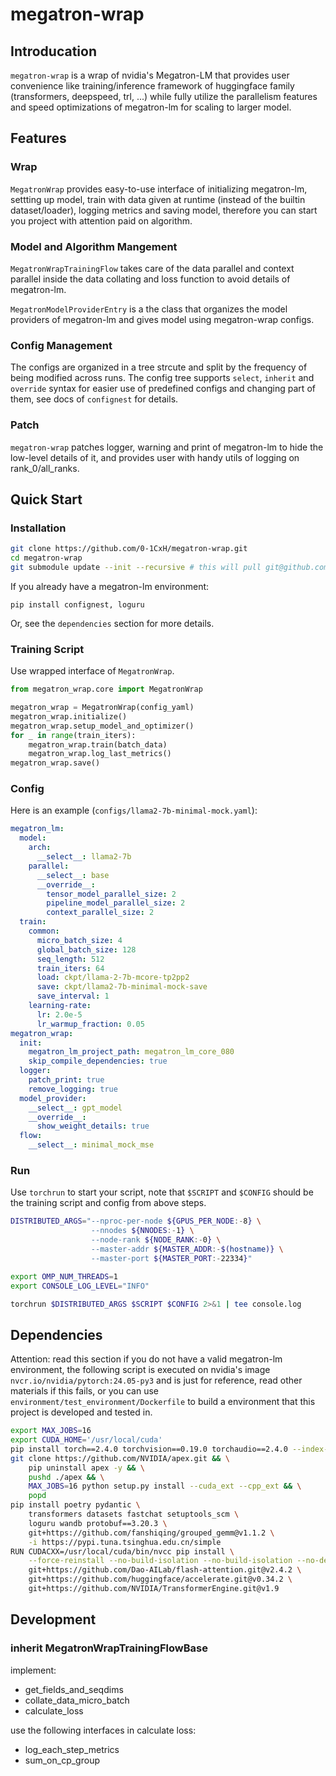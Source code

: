 # megatron-wrap

## Introducation

`megatron-wrap` is a wrap of nvidia's Megatron-LM that provides user convenience like training/inference framework of huggingface family (transformers, deepspeed, trl, ...) while fully utilize the parallelism features and speed optimizations of megatron-lm for scaling to larger model.

## Features

### Wrap

`MegatronWrap` provides easy-to-use interface of initializing megatron-lm, settting up model, train with data given at runtime (instead of the builtin dataset/loader), logging metrics and saving model, therefore you can start you project with attention paid on algorithm.

### Model and Algorithm Mangement

`MegatronWrapTrainingFlow` takes care of the data parallel and context parallel inside the data collating and loss function to avoid details of megatron-lm.

`MegatronModelProviderEntry` is a the class that organizes the model providers of megatron-lm and gives model using megatron-wrap configs.


### Config Management

The configs are organized in a tree strcute and split by the frequency of being modified across runs. The config tree supports `select`, `inherit` and `override` syntax for easier use of predefined configs and changing part of them, see docs of `confignest` for details.


### Patch

`megatron-wrap` patches logger, warning and print of megatron-lm to hide the low-level details of it, and provides user with handy utils of logging on rank_0/all_ranks.


## Quick Start

### Installation

```bash
git clone https://github.com/0-1CxH/megatron-wrap.git
cd megatron-wrap
git submodule update --init --recursive # this will pull git@github.com:NVIDIA/Megatron-LM.git (core_r0.8.0) to project folder

```

If you already have a megatron-lm environment:

```
pip install confignest, loguru
```

Or, see the `dependencies` section for more details.

### Training Script 

Use wrapped interface of `MegatronWrap`.

```python
from megatron_wrap.core import MegatronWrap

megatron_wrap = MegatronWrap(config_yaml)
megatron_wrap.initialize()
megatron_wrap.setup_model_and_optimizer()
for _ in range(train_iters):
    megatron_wrap.train(batch_data)
    megatron_wrap.log_last_metrics()
megatron_wrap.save()
```

### Config

Here is an example (`configs/llama2-7b-minimal-mock.yaml`):

```yaml
megatron_lm:
  model:
    arch:
      __select__: llama2-7b
    parallel:
      __select__: base
      __override__:
        tensor_model_parallel_size: 2
        pipeline_model_parallel_size: 2
        context_parallel_size: 2
  train:
    common:
      micro_batch_size: 4
      global_batch_size: 128
      seq_length: 512
      train_iters: 64
      load: ckpt/llama-2-7b-mcore-tp2pp2
      save: ckpt/llama2-7b-minimal-mock-save
      save_interval: 1
    learning-rate:
      lr: 2.0e-5
      lr_warmup_fraction: 0.05
megatron_wrap:
  init:
    megatron_lm_project_path: megatron_lm_core_080
    skip_compile_dependencies: true
  logger:
    patch_print: true
    remove_logging: true
  model_provider:
    __select__: gpt_model
    __override__:
      show_weight_details: true
  flow:
    __select__: minimal_mock_mse

```

### Run

Use `torchrun` to start your script, note that `$SCRIPT` and `$CONFIG` should be the training script and config from above steps.

```bash
DISTRIBUTED_ARGS="--nproc-per-node ${GPUS_PER_NODE:-8} \
                  --nnodes ${NNODES:-1} \
                  --node-rank ${NODE_RANK:-0} \
                  --master-addr ${MASTER_ADDR:-$(hostname)} \
                  --master-port ${MASTER_PORT:-22334}"

export OMP_NUM_THREADS=1
export CONSOLE_LOG_LEVEL="INFO" 

torchrun $DISTRIBUTED_ARGS $SCRIPT $CONFIG 2>&1 | tee console.log

```


## Dependencies

Attention: read this section if you do not have a valid megatron-lm environment, the following script is executed on nvidia's image `nvcr.io/nvidia/pytorch:24.05-py3` and is just for reference, read other materials if this fails, or you can use `environment/test_environment/Dockerfile` to build a environment that this project is developed and tested in.

```bash
export MAX_JOBS=16
export CUDA_HOME='/usr/local/cuda'
pip install torch==2.4.0 torchvision==0.19.0 torchaudio==2.4.0 --index-url https://download.pytorch.org/whl/cu124
git clone https://github.com/NVIDIA/apex.git && \
    pip uninstall apex -y && \
    pushd ./apex && \
    MAX_JOBS=16 python setup.py install --cuda_ext --cpp_ext && \
    popd
pip install poetry pydantic \
    transformers datasets fastchat setuptools_scm \
    loguru wandb protobuf==3.20.3 \
    git+https://github.com/fanshiqing/grouped_gemm@v1.1.2 \
    -i https://pypi.tuna.tsinghua.edu.cn/simple
RUN CUDACXX=/usr/local/cuda/bin/nvcc pip install \
    --force-reinstall --no-build-isolation --no-build-isolation --no-deps \
    git+https://github.com/Dao-AILab/flash-attention.git@v2.4.2 \
    git+https://github.com/huggingface/accelerate.git@v0.34.2 \
    git+https://github.com/NVIDIA/TransformerEngine.git@v1.9
```


## Development


### inherit MegatronWrapTrainingFlowBase 

implement:

- get_fields_and_seqdims
- collate_data_micro_batch
- calculate_loss

use the following interfaces in calculate loss:

- log_each_step_metrics
- sum_on_cp_group